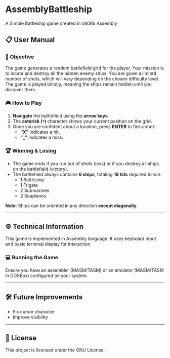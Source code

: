 # AssemblyBattleship
A Simple Battleship game created in x8086 Assembly 

## 📋 User Manual

### :dart: Objective
The game generates a random battlefield grid for the player. Your mission is to locate and destroy all the hidden enemy ships. You are given a limited number of shots, which will vary depending on the chosen difficulty level. The game is played blindly, meaning the ships remain hidden until you discover them.

### :video_game: How to Play
1. **Navigate** the battlefield using the **arrow keys**.
2. The **asterisk (`*`)** character shows your current position on the grid.
3. Once you are confident about a location, press **ENTER** to fire a shot:
   - **“X”** indicates a hit.
   - **“_”** indicates a miss.

### 🏆 Winning & Losing
- The game ends if you run out of shots (loss) or if you destroy all ships on the battlefield (victory).
- The battlefield always contains **6 ships**, totaling **19 hits** required to win:
  - 1 Battleship
  - 1 Frigate
  - 2 Submarines
  - 2 Seaplanes

**Note**: Ships can be oriented in any direction **except diagonally**.

---

## ⚙️ Technical Information
This game is implemented in Assembly language. It uses keyboard input and basic terminal display for interaction. 

### 💻 Running the Game
Ensure you have an assembler (MASM/TASM) or an emulator (MASM/TASM in DOSBox) configured on your system.

---

## :hammer_and_wrench: Future Improvements
- Fix cursor character
- Improve visibility 

---

## 📄 License
This project is licensed under the GNU License.